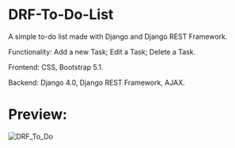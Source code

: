# DRF-To-Do-List

A simple to-do list made with Django and Django REST Framework.

Functionality: Add a new Task; Edit a Task; Delete a Task.

Frontend: CSS, Bootstrap 5.1.

Backend: Django 4.0, Django REST Framework, AJAX.

# Preview:

![DRF_To_Do](https://user-images.githubusercontent.com/86254474/163710429-413789bc-4e65-4990-81b2-d7e854e92d13.png)
